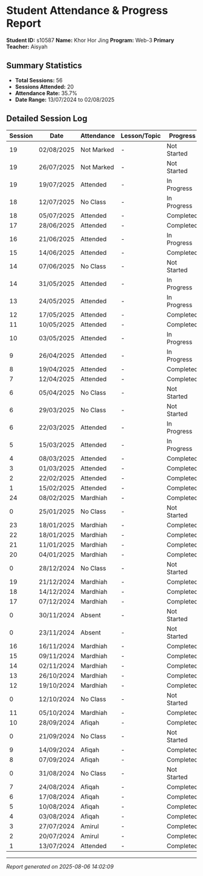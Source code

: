 # Student Attendance & Progress Report

**Student ID:** s10587
**Name:** Khor Hor Jing
**Program:** Web-3
**Primary Teacher:** Aisyah

## Summary Statistics
- **Total Sessions:** 56
- **Sessions Attended:** 20
- **Attendance Rate:** 35.7%
- **Date Range:** 13/07/2024 to 02/08/2025

## Detailed Session Log

| Session | Date | Attendance | Lesson/Topic | Progress |
|---------|------|------------|--------------|----------|
| 19 | 02/08/2025 | Not Marked | - | Not Started |
| 19 | 26/07/2025 | Not Marked | - | Not Started |
| 19 | 19/07/2025 | Attended | - | In Progress |
| 18 | 12/07/2025 | No Class | - | In Progress |
| 18 | 05/07/2025 | Attended | - | Completed |
| 17 | 28/06/2025 | Attended | - | Completed |
| 16 | 21/06/2025 | Attended | - | In Progress |
| 15 | 14/06/2025 | Attended | - | Completed |
| 14 | 07/06/2025 | No Class | - | Not Started |
| 14 | 31/05/2025 | Attended | - | In Progress |
| 13 | 24/05/2025 | Attended | - | In Progress |
| 12 | 17/05/2025 | Attended | - | Completed |
| 11 | 10/05/2025 | Attended | - | Completed |
| 10 | 03/05/2025 | Attended | - | In Progress |
| 9 | 26/04/2025 | Attended | - | In Progress |
| 8 | 19/04/2025 | Attended | - | Completed |
| 7 | 12/04/2025 | Attended | - | Completed |
| 6 | 05/04/2025 | No Class | - | Not Started |
| 6 | 29/03/2025 | No Class | - | Not Started |
| 6 | 22/03/2025 | Attended | - | In Progress |
| 5 | 15/03/2025 | Attended | - | In Progress |
| 4 | 08/03/2025 | Attended | - | Completed |
| 3 | 01/03/2025 | Attended | - | Completed |
| 2 | 22/02/2025 | Attended | - | Completed |
| 1 | 15/02/2025 | Attended | - | Completed |
| 24 | 08/02/2025 | Mardhiah | - | Completed |
| 0 | 25/01/2025 | No Class | - | Not Started |
| 23 | 18/01/2025 | Mardhiah | - | Completed |
| 22 | 18/01/2025 | Mardhiah | - | Completed |
| 21 | 11/01/2025 | Mardhiah | - | Completed |
| 20 | 04/01/2025 | Mardhiah | - | Completed |
| 0 | 28/12/2024 | No Class | - | Not Started |
| 19 | 21/12/2024 | Mardhiah | - | Completed |
| 18 | 14/12/2024 | Mardhiah | - | Completed |
| 17 | 07/12/2024 | Mardhiah | - | Completed |
| 0 | 30/11/2024 | Absent | - | Not Started |
| 0 | 23/11/2024 | Absent | - | Not Started |
| 16 | 16/11/2024 | Mardhiah | - | Completed |
| 15 | 09/11/2024 | Mardhiah | - | Completed |
| 14 | 02/11/2024 | Mardhiah | - | Completed |
| 13 | 26/10/2024 | Mardhiah | - | Completed |
| 12 | 19/10/2024 | Mardhiah | - | Completed |
| 0 | 12/10/2024 | No Class | - | Not Started |
| 11 | 05/10/2024 | Mardhiah | - | Completed |
| 10 | 28/09/2024 | Afiqah | - | Completed |
| 0 | 21/09/2024 | No Class | - | Not Started |
| 9 | 14/09/2024 | Afiqah | - | Completed |
| 8 | 07/09/2024 | Afiqah | - | Completed |
| 0 | 31/08/2024 | No Class | - | Not Started |
| 7 | 24/08/2024 | Afiqah | - | Completed |
| 6 | 17/08/2024 | Afiqah | - | Completed |
| 5 | 10/08/2024 | Afiqah | - | Completed |
| 4 | 03/08/2024 | Afiqah | - | Completed |
| 3 | 27/07/2024 | Amirul | - | Completed |
| 2 | 20/07/2024 | Amirul | - | Completed |
| 1 | 13/07/2024 | Attended | - | Completed |

---
*Report generated on 2025-08-06 14:02:09*